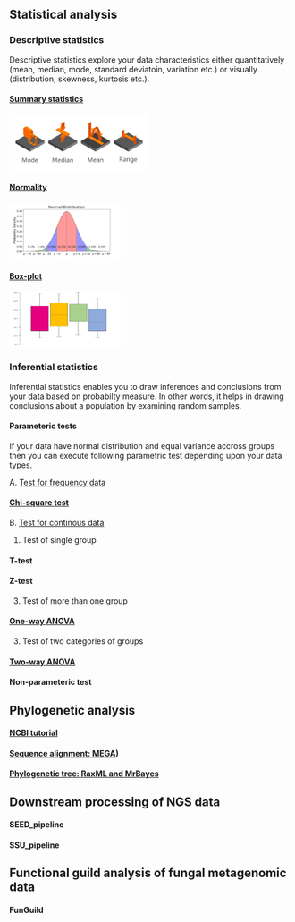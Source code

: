 ## Statistical analysis
### Descriptive statistics 
Descriptive statistics explore your data characteristics either quantitatively (mean, median, mode, standard deviatoin, variation etc.) or visually (distribution, skewness, kurtosis etc.). 
#### [Summary statistics](Summary_statistics.md)
<img src="mean.jpg" width="250" height="100">

#### [Normality](Normality.md)
<img src="ss.jpg" width="200" height="100">

#### [Box-plot](Boxplot.md)
<img src="box.png" width="200" height="100">

### Inferential statistics
Inferential statistics enables you to draw inferences and conclusions from your data based on probabilty measure. In other words, it helps in drawing conclusions about a population by examining random samples.

#### Parameteric tests
If your data have normal distribution and equal variance accross groups then you can execute following parametric test depending upon your data types.

A. <ins>Test for frequency data</ins>
#### [Chi-square test](Chi-Square_Test.md)

B. <ins>Test for continous data</ins>
1. Test of single group
#### T-test
#### Z-test
3. Test of more than one group
#### [One-way ANOVA](One-way_ANOVA.md)
3. Test of two categories of groups
#### [Two-way ANOVA](Two-way_ANOVA.md)

#### Non-parameteric test

## Phylogenetic analysis
#### [NCBI tutorial](https://www.ncbi.nlm.nih.gov/)
#### [Sequence alignment: MEGA](https://www.megasoftware.net/))
#### [Phylogenetic tree: RaxML and MrBayes](https://www.ncbi.nlm.nih.gov/)

## Downstream processing of NGS data
#### SEED_pipeline
#### SSU_pipeline

## Functional guild analysis of fungal metagenomic data
#### FunGuild





